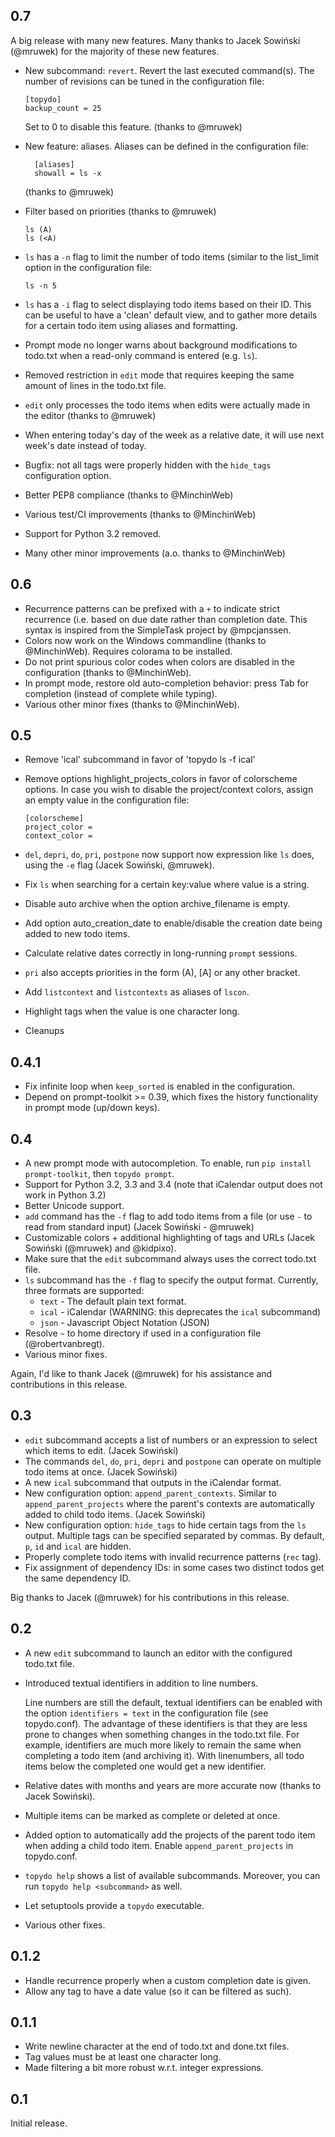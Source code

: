 0.7
---

A big release with many new features. Many thanks to Jacek Sowiński (@mruwek)
for the majority of these new features.

* New subcommand: `revert`. Revert the last executed command(s). The number of
  revisions can be tuned in the configuration file:

      [topydo]
      backup_count = 25

  Set to 0 to disable this feature. (thanks to @mruwek)
* New feature: aliases. Aliases can be defined in the configuration file:

        [aliases]
        showall = ls -x

  (thanks to @mruwek)
* Filter based on priorities (thanks to @mruwek)

      ls (A)
      ls (<A)

* `ls` has a `-n` flag to limit the number of todo items (similar to the
  list_limit option in the configuration file:

      ls -n 5

* `ls` has a `-i` flag to select displaying todo items based on their ID. This
  can be useful to have a 'clean' default view, and to gather more details for
  a certain todo item using aliases and formatting.
* Prompt mode no longer warns about background modifications to todo.txt when a
  read-only command is entered (e.g. `ls`).
* Removed restriction in `edit` mode that requires keeping the same amount of
  lines in the todo.txt file.
* `edit` only processes the todo items when edits were actually made in the
  editor (thanks to @mruwek)
* When entering today's day of the week as a relative date, it will use next
  week's date instead of today.
* Bugfix: not all tags were properly hidden with the `hide_tags` configuration
  option.
* Better PEP8 compliance (thanks to @MinchinWeb)
* Various test/CI improvements (thanks to @MinchinWeb)
* Support for Python 3.2 removed.
* Many other minor improvements (a.o. thanks to @MinchinWeb)

0.6
---

* Recurrence patterns can be prefixed with a `+` to indicate strict recurrence
  (i.e. based on due date rather than completion date. This syntax is inspired
  from the SimpleTask project by @mpcjanssen.
* Colors now work on the Windows commandline (thanks to @MinchinWeb). Requires
  colorama to be installed.
* Do not print spurious color codes when colors are disabled in the
  configuration (thanks to @MinchinWeb).
* In prompt mode, restore old auto-completion behavior: press Tab for
  completion (instead of complete while typing).
* Various other minor fixes (thanks to @MinchinWeb).

0.5
---

* Remove 'ical' subcommand in favor of 'topydo ls -f ical'
* Remove options highlight_projects_colors in favor of colorscheme options. In
  case you wish to disable the project/context colors, assign an empty value in
  the configuration file:

      [colorscheme]
      project_color =
      context_color =
* `del`, `depri`, `do`, `pri`, `postpone` now support now expression like `ls`
  does, using the `-e` flag (Jacek Sowiński, @mruwek).
* Fix `ls` when searching for a certain key:value where value is a string.
* Disable auto archive when the option archive_filename is empty.
* Add option auto_creation_date to enable/disable the creation date being added
  to new todo items.
* Calculate relative dates correctly in long-running `prompt` sessions.
* `pri` also accepts priorities in the form (A), [A] or any other bracket.
* Add `listcontext` and `listcontexts` as aliases of `lscon`.
* Highlight tags when the value is one character long.
* Cleanups

0.4.1
-----

* Fix infinite loop when `keep_sorted` is enabled in the configuration.
* Depend on prompt-toolkit >= 0.39, which fixes the history functionality in
  prompt mode (up/down keys).

0.4
---

* A new prompt mode with autocompletion. To enable, run `pip install
  prompt-toolkit`, then `topydo prompt`.
* Support for Python 3.2, 3.3 and 3.4 (note that iCalendar output does not
  work in Python 3.2)
* Better Unicode support.
* `add` command has the `-f` flag to add todo items from a file (or use `-` to
  read from standard input) (Jacek Sowiński - @mruwek)
* Customizable colors + additional highlighting of tags and URLs (Jacek
  Sowiński (@mruwek) and @kidpixo).
* Make sure that the `edit` subcommand always uses the correct todo.txt file.
* `ls` subcommand has the `-f` flag to specify the output format. Currently,
  three formats are supported:
  * `text` - The default plain text format.
  * `ical` - iCalendar (WARNING: this deprecates the `ical` subcommand)
  * `json` - Javascript Object Notation (JSON)
* Resolve `~` to home directory if used in a configuration file
  (@robertvanbregt).
* Various minor fixes.

Again, I'd like to thank Jacek (@mruwek) for his assistance and contributions
in this release.

0.3
---

* `edit` subcommand accepts a list of numbers or an expression to select which
  items to edit. (Jacek Sowiński)
* The commands `del`, `do`, `pri`, `depri` and `postpone` can operate on multiple
  todo items at once. (Jacek Sowiński)
* A new `ical` subcommand that outputs in the iCalendar format.
* New configuration option: `append_parent_contexts`. Similar to
  `append_parent_projects` where the parent's contexts are automatically added
  to child todo items. (Jacek Sowiński)
* New configuration option: `hide_tags` to hide certain tags from the `ls`
  output. Multiple tags can be specified separated by commas. By default, `p`,
  `id` and `ical` are hidden.
* Properly complete todo items with invalid recurrence patterns (`rec` tag).
* Fix assignment of dependency IDs: in some cases two distinct todos get the
  same dependency ID.

Big thanks to Jacek (@mruwek) for his contributions in this release.

0.2
---

* A new `edit` subcommand to launch an editor with the configured todo.txt file.
* Introduced textual identifiers in addition to line numbers.

  Line numbers are still the default, textual identifiers can be enabled with
  the option `identifiers = text` in the configuration file (see topydo.conf).
  The advantage of these identifiers is that they are less prone to changes when
  something changes in the todo.txt file. For example, identifiers are much more
  likely to remain the same when completing a todo item (and archiving it). With
  linenumbers, all todo items below the completed one would get a new
  identifier.
* Relative dates with months and years are more accurate now (thanks to Jacek
  Sowiński).
* Multiple items can be marked as complete or deleted at once.
* Added option to automatically add the projects of the parent todo item when
  adding a child todo item. Enable `append_parent_projects` in topydo.conf.
* `topydo help` shows a list of available subcommands. Moreover, you can run
  `topydo help <subcommand>` as well.
* Let setuptools provide a `topydo` executable.
* Various other fixes.

0.1.2
-----

* Handle recurrence properly when a custom completion date is given.
* Allow any tag to have a date value (so it can be filtered as such).

0.1.1
-----

* Write newline character at the end of todo.txt and done.txt files.
* Tag values must be at least one character long.
* Made filtering a bit more robust w.r.t. integer expressions.

0.1
---

Initial release.
